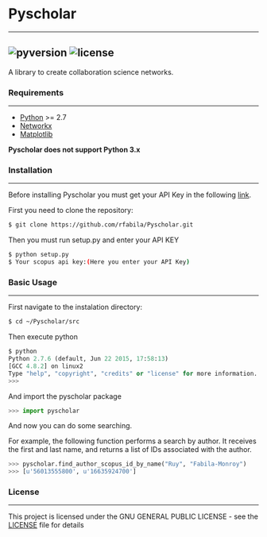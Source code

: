 # Pyscholar
-----------
![pyversion](https://img.shields.io/badge/python-2.7-brightgreen.svg) ![license](https://img.shields.io/badge/license-GNU-blue.svg)
-----------
A library to create collaboration science networks.
### Requirements
-------------
- [Python][df5] >= 2.7
- [Networkx][df3]
- [Matplotlib][df4]

**Pyscholar does not support Python 3.x**
### Installation
-----------
Before installing Pyscholar you must get your API Key in the following [link][df1].

First you need to clone the repository:
```sh
$ git clone https://github.com/rfabila/Pyscholar.git
```
Then you must run setup.py and enter your API KEY
```sh
$ python setup.py
$ Your scopus api key:(Here you enter your API Key)
```
### Basic Usage
-----------
First navigate to the instalation directory: 
```sh
$ cd ~/Pyscholar/src
```
Then execute python
```python
$ python
Python 2.7.6 (default, Jun 22 2015, 17:58:13) 
[GCC 4.8.2] on linux2
Type "help", "copyright", "credits" or "license" for more information.
>>> 
```
And import the pyscholar package 
```python
>>> import pyscholar
```
And now you can do some searching.

For example, the following function performs a search by author. It receives the first and last name, and returns a list of IDs associated with the author.
```python
>>> pyscholar.find_author_scopus_id_by_name("Ruy", "Fabila-Monroy")
>>> [u'56013555800', u'16635924700']
```
### License
-----------
This project is licensed under the GNU GENERAL PUBLIC LICENSE - see the [LICENSE][df2] file for details

[df1]: <http://dev.elsevier.com/myapikey.html>
[df2]: <https://github.com/rfabila/Pyscholar/blob/master/LICENSE>
[df3]: <http://networkx.github.io/documentation/networkx-1.7/install.html>
[df4]: <http://matplotlib.org/users/installing.html>
[df5]: <https://www.python.org/download/releases/2.7/>